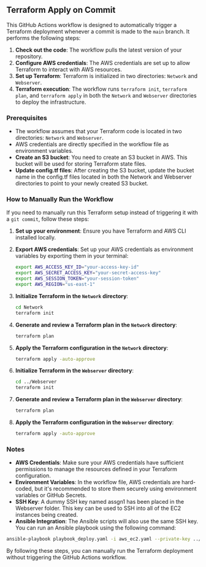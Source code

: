 ## Terraform Apply on Commit<br />

This GitHub Actions workflow is designed to automatically trigger a Terraform deployment whenever a commit is made to the `main` branch. It performs the following steps:<br />

1. **Check out the code**: The workflow pulls the latest version of your repository.<br />
2. **Configure AWS credentials**: The AWS credentials are set up to allow Terraform to interact with AWS resources.<br />
3. **Set up Terraform**: Terraform is initialized in two directories: `Network` and `Webserver`.<br />
4. **Terraform execution**: The workflow runs `terraform init`, `terraform plan`, and `terraform apply` in both the `Network` and `Webserver` directories to deploy the infrastructure.<br />

### Prerequisites<br />

- The workflow assumes that your Terraform code is located in two directories: `Network` and `Webserver`.<br />
- AWS credentials are directly specified in the workflow file as environment variables.<br />
- **Create an S3 bucket**: You need to create an S3 bucket in AWS. This bucket will be used for storing Terraform state files.<br />
- **Update config.tf files**: After creating the S3 bucket, update the bucket name in the config.tf files located in both the Network and Webserver directories to point to your newly created S3 bucket.<br />

### How to Manually Run the Workflow<br />

If you need to manually run this Terraform setup instead of triggering it with a `git commit`, follow these steps:<br />

1. **Set up your environment**: Ensure you have Terraform and AWS CLI installed locally.<br />

2. **Export AWS credentials**: Set up your AWS credentials as environment variables by exporting them in your terminal:<br />
   ```bash
   export AWS_ACCESS_KEY_ID="your-access-key-id"
   export AWS_SECRET_ACCESS_KEY="your-secret-access-key"
   export AWS_SESSION_TOKEN="your-session-token"
   export AWS_REGION="us-east-1"

3. **Initialize Terraform in the `Network` directory**:<br />
   ```bash
   cd Network
   terraform init

4. **Generate and review a Terraform plan in the `Network` directory**:<br />
   ```bash
   terraform plan

5. **Apply the Terraform configuration in the `Network` directory**:<br />
   ```bash
   terraform apply -auto-approve

6. **Initialize Terraform in the `Webserver` directory**:<br />
   ```bash
   cd ../Webserver
   terraform init

7. **Generate and review a Terraform plan in the `Webserver` directory**:<br />
   ```bash
   terraform plan

8. **Apply the Terraform configuration in the `Webserver` directory**:<br />
   ```bash
   terraform apply -auto-approve

### Notes<br />

- **AWS Credentials**: Make sure your AWS credentials have sufficient permissions to manage the resources defined in your Terraform configuration.<br />
- **Environment Variables**: In the workflow file, AWS credentials are hard-coded, but it's recommended to store them securely using environment variables or GitHub Secrets.<br />
- **SSH Key**: A dummy SSH key named assgn1 has been placed in the Webserver folder. This key can be used to SSH into all of the EC2 instances being created.<br />
- **Ansible Integration**: The Ansible scripts will also use the same SSH key. You can run an Ansible playbook using the following command:<br />
```bash
ansible-playbook playbook_deploy.yaml -i aws_ec2.yaml --private-key ../Webserver/assgn1
```  
By following these steps, you can manually run the Terraform deployment without triggering the GitHub Actions workflow.<br />
